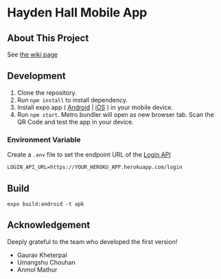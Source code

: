 # Hayden Hall Mobile App
## About This Project
See [the wiki page](https://github.com/hayden-hall/mobile-app/wiki/About) 

## Development
1. Clone the repository.
2. Run `npm install` to install dependency.
3. Install expo app ( [Android](https://play.google.com/store/apps/details?id=host.exp.exponent) | [iOS](https://apps.apple.com/jp/app/expo-client/id982107779) ) in your mobile device.
4. Run `npm start`. Metro bundler will open as new browser tab. Scan the QR Code and test the app in your device.

### Environment Variable
Create a `.env` file to set the endpoint URL of the [Login API](https://github.com/hayden-hall/auth0-salesforce-login-api)

```
LOGIN_API_URL=https://YOUR_HEROKU_APP.herokuapp.com/login
```

## Build
```
expo build:android -t apk
```

## Acknowledgement
Deeply grateful to the team who developed the first version!
- Gaurav Kheterpal
- Umangshu Chouhan
- Anmol Mathur
